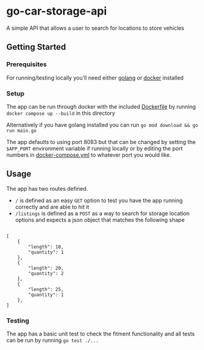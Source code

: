 # go-car-storage-api
A simple API that allows a user to search for locations to store vehicles


## Getting Started
### Prerequisites

For running/testing locally you'll need either [golang](https://go.dev/doc/install) or [docker](https://docs.docker.com/engine/install/) installed


### Setup

The app can be run through docker with the included [Dockerfile](Dockerfile) by running
`docker compose up --build` in this directory

Alternatively if you have golang installed you can run `go mod download && go run main.go`

The app defaults to using port 8083 but that can be changed by setting the `$APP_PORT` environment variable if running locally or by editing the port numbers in [docker-compose.yml](docker-compose.yml#L8) to whatever port you would like.

## Usage

The app has two routes defined.

- `/` is defined as an easy `GET` option to test you have the app running correctly and are able to hit it
- `/listings` is defined as a `POST` as a way to search for storage location options and expects a json object that matches the following shape
```

[
    {
        "length": 10,
        "quantity": 1
    },
    {
        "length": 20,
        "quantity": 2
    },
    {
        "length": 25,
        "quantity": 1
    },
]
```

### Testing

The app has a basic unit test to check the fitment functionality and all tests can be run by running `go test ./...`
